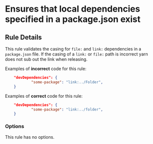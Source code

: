 # Ensures that local dependencies specified in a package.json exist

## Rule Details

This rule validates the casing for `file:` and `link:` dependencies in a `package.json` file. If the casing of a `link:` or `file:` path is incorrect yarn does not sub out the link when releasing.

Examples of **incorrect** code for this rule:

```json
    "devDependencies": {
            "some-package": "link:../Folder",
    }
```

Examples of **correct** code for this rule:

```json
    "devDependencies": {
            "some-package": "link:../folder",
    }
```

### Options

This rule has no options.
